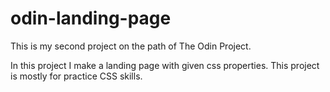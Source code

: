 # odin-landing-page
This is my second project on the path of The Odin Project.

In this project I make a landing page with given css properties. This project is mostly for practice CSS skills.
